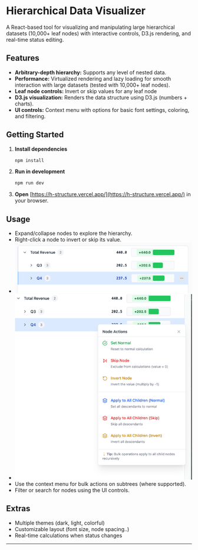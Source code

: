 # Hierarchical Data Visualizer

A React-based tool for visualizing and manipulating large hierarchical datasets (10,000+ leaf nodes) with interactive controls, D3.js rendering, and real-time status editing.

## Features

- **Arbitrary-depth hierarchy:** Supports any level of nested data.
- **Performance:** Virtualized rendering and lazy loading for smooth interaction with large datasets (tested with 10,000+ leaf nodes).
- **Leaf node controls:** Invert or skip values for any leaf node
- **D3.js visualization:** Renders the data structure using D3.js (numbers + charts).
- **UI controls:** Context menu with options for basic font settings, coloring, and filtering.

## Getting Started

1. **Install dependencies**
    ```bash
    npm install
    ```
2. **Run in development**
    ```bash
    npm run dev
    ```
3. **Open** [https://h-structure.vercel.app/](https://h-structure.vercel.app/) in your browser.

## Usage

- Expand/collapse nodes to explore the hierarchy.
- Right-click a node to invert or skip its value.
- ![img.png](img.png)
- ![img_1.png](img_1.png)
- Use the context menu for bulk actions on subtrees (where supported).
- Filter or search for nodes using the UI controls.

## Extras

- Multiple themes (dark, light, colorful)
- Customizable layout (font size, node spacing..)
- Real-time calculations when status changes

---

